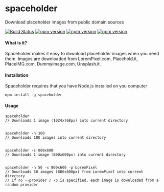 # spaceholder
Download placeholder images from public domain sources

[![Build Status](https://travis-ci.org/ecrmnn/spaceholder.svg?branch=master)](https://travis-ci.org/ecrmnn/spaceholder)
[![npm version](https://img.shields.io/npm/v/spaceholder.svg)](http://badge.fury.io/js/spaceholder)
[![npm version](https://img.shields.io/npm/dm/spaceholder.svg)](http://badge.fury.io/js/spaceholder)
[![npm version](https://img.shields.io/npm/l/spaceholder.svg)](http://badge.fury.io/js/spaceholder)

#### What is it?
Spaceholder makes it easy to download placeholder images when you need them.
Images are downloaded from LoremPixel.com, Placehold.it, PlaceIMG.com, Dummyimage.com, Unsplash.it.

#### Installation
Spaceholder requires that you have Node.js installed on you computer

    npm install -g spaceholder

#### Usage

    spaceholder
    // Downloads 1 image (1024x768px) into current directory


    spaceholder -n 100
    // Downloads 100 images into current directory


    spaceholder -s 800x600
    // Downloads 1 image (800x600px) into current directory


    spaceholder -n 50 -s 800x600 -p LoremPixel
    // Downloads 50 images (800x600px) from LoremPixel into current directory
    // If no --provider / -p is specified, each image is downloaded from a random provider
